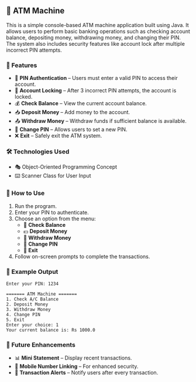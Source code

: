 ## 🏧 ATM Machine

This is a simple console-based ATM machine application built using Java. It allows users to perform basic banking operations such as checking account balance, depositing money, withdrawing money, and changing their PIN. The system also includes security features like account lock after multiple incorrect PIN attempts.

### 🚀 Features

- 🔑 **PIN Authentication** – Users must enter a valid PIN to access their account.
- 🚫 **Account Locking** – After 3 incorrect PIN attempts, the account is locked.
- 💰 **Check Balance** – View the current account balance.
- 📥 **Deposit Money** – Add money to the account.
- 📤 **Withdraw Money** – Withdraw funds if sufficient balance is available.
- 🔄 **Change PIN** – Allows users to set a new PIN.
- ❌ **Exit** – Safely exit the ATM system.

### 🛠️ Technologies Used

- 🎭 Object-Oriented Programming Concept
- ⌨️ Scanner Class for User Input

### 🎯 How to Use

1. Run the program.
2. Enter your PIN to authenticate.
3. Choose an option from the menu:
   - 🏦 **Check Balance**
   - 💵 **Deposit Money**
   - 💸 **Withdraw Money**
   - 🔄 **Change PIN**
   - 🚪 **Exit**
4. Follow on-screen prompts to complete the transactions.

### 📌 Example Output

```
Enter your PIN: 1234

======= ATM Machine =======
1️. Check A/C Balance
2️. Deposit Money
3️. Withdraw Money
4. Change PIN
5️. Exit
Enter your choice: 1
Your current balance is: Rs 1000.0
```

### 🔄 Future Enhancements

- 📊 **Mini Statement** – Display recent transactions.
- 📱 **Mobile Number Linking** – For enhanced security.
- 🔔 **Transaction Alerts** – Notify users after every transaction.


